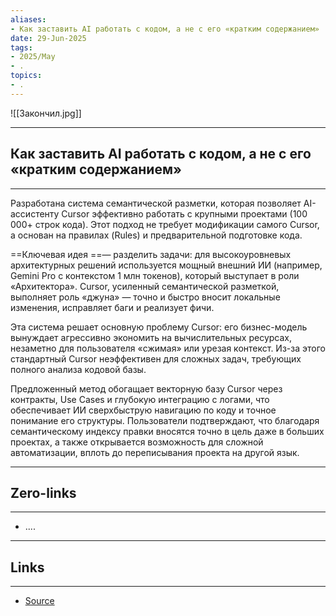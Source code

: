 ```yaml
---
aliases: 
- Как заставить AI работать с кодом, а не с его «кратким содержанием» 
date: 29-Jun-2025
tags:
- 2025/May
- .
topics:
- .
---
```

![[Закончил.jpg]]

-----
##  Как заставить AI работать с кодом, а не с его «кратким содержанием» 
-----
Разработана система семантической разметки, которая позволяет AI-ассистенту Cursor эффективно работать с крупными проектами (100 000+ строк кода). Этот подход не требует модификации самого Cursor, а основан на правилах (Rules) и предварительной подготовке кода.

==Ключевая идея ==— разделить задачи: для высокоуровневых архитектурных решений используется мощный внешний ИИ (например, Gemini Pro с контекстом 1 млн токенов), который выступает в роли «Архитектора». Cursor, усиленный семантической разметкой, выполняет роль «джуна» — точно и быстро вносит локальные изменения, исправляет баги и реализует фичи.

Эта система решает основную проблему Cursor: его бизнес-модель вынуждает агрессивно экономить на вычислительных ресурсах, незаметно для пользователя «сжимая» или урезая контекст. Из-за этого стандартный Cursor неэффективен для сложных задач, требующих полного анализа кодовой базы.

Предложенный метод обогащает векторную базу Cursor через контракты, Use Cases и глубокую интеграцию с логами, что обеспечивает ИИ сверхбыструю навигацию по коду и точное понимание его структуры. Пользователи подтверждают, что благодаря семантическому индексу правки вносятся точно в цель даже в больших проектах, а также открывается возможность для сложной автоматизации, вплоть до переписывания проекта на другой язык.

---
## Zero-links
---
- ....

---
## Links
---
- [Source](https://t.me/turboproject/1672)